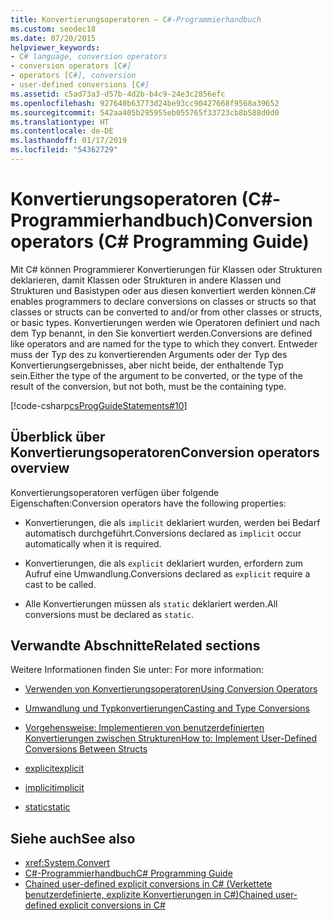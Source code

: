 ```yaml
---
title: Konvertierungsoperatoren – C#-Programmierhandbuch
ms.custom: seodec18
ms.date: 07/20/2015
helpviewer_keywords:
- C# language, conversion operators
- conversion operators [C#]
- operators [C#], conversion
- user-defined conversions [C#]
ms.assetid: c5ad73a3-d57b-4d2b-b4c9-24e3c2856efc
ms.openlocfilehash: 927640b63773d24be93cc90427668f9568a39652
ms.sourcegitcommit: 542aa405b295955eb055765f33723cb8b588d0d0
ms.translationtype: HT
ms.contentlocale: de-DE
ms.lasthandoff: 01/17/2019
ms.locfileid: "54362729"
---
```

# <a name="conversion-operators-c-programming-guide"></a><span data-ttu-id="4cfaf-102">Konvertierungsoperatoren (C#-Programmierhandbuch)</span><span class="sxs-lookup"><span data-stu-id="4cfaf-102">Conversion operators (C# Programming Guide)</span></span>

<span data-ttu-id="4cfaf-103">Mit C# können Programmierer Konvertierungen für Klassen oder Strukturen deklarieren, damit Klassen oder Strukturen in andere Klassen und Strukturen und Basistypen oder aus diesen konvertiert werden können.</span><span class="sxs-lookup"><span data-stu-id="4cfaf-103">C# enables programmers to declare conversions on classes or structs so that classes or structs can be converted to and/or from other classes or structs, or basic types.</span></span> <span data-ttu-id="4cfaf-104">Konvertierungen werden wie Operatoren definiert und nach dem Typ benannt, in den Sie konvertiert werden.</span><span class="sxs-lookup"><span data-stu-id="4cfaf-104">Conversions are defined like operators and are named for the type to which they convert.</span></span> <span data-ttu-id="4cfaf-105">Entweder muss der Typ des zu konvertierenden Arguments oder der Typ des Konvertierungsergebnisses, aber nicht beide, der enthaltende Typ sein.</span><span class="sxs-lookup"><span data-stu-id="4cfaf-105">Either the type of the argument to be converted, or the type of the result of the conversion, but not both, must be the containing type.</span></span>  
  
 [!code-csharp[csProgGuideStatements#10](../../../csharp/programming-guide/classes-and-structs/codesnippet/CSharp/conversion-operators_1.cs)]  
  
## <a name="conversion-operators-overview"></a><span data-ttu-id="4cfaf-106">Überblick über Konvertierungsoperatoren</span><span class="sxs-lookup"><span data-stu-id="4cfaf-106">Conversion operators overview</span></span>

 <span data-ttu-id="4cfaf-107">Konvertierungsoperatoren verfügen über folgende Eigenschaften:</span><span class="sxs-lookup"><span data-stu-id="4cfaf-107">Conversion operators have the following properties:</span></span>  
  
-   <span data-ttu-id="4cfaf-108">Konvertierungen, die als `implicit` deklariert wurden, werden bei Bedarf automatisch durchgeführt.</span><span class="sxs-lookup"><span data-stu-id="4cfaf-108">Conversions declared as `implicit` occur automatically when it is required.</span></span>  
  
-   <span data-ttu-id="4cfaf-109">Konvertierungen, die als `explicit` deklariert wurden, erfordern zum Aufruf eine Umwandlung.</span><span class="sxs-lookup"><span data-stu-id="4cfaf-109">Conversions declared as `explicit` require a cast to be called.</span></span>  
  
-   <span data-ttu-id="4cfaf-110">Alle Konvertierungen müssen als `static` deklariert werden.</span><span class="sxs-lookup"><span data-stu-id="4cfaf-110">All conversions must be declared as `static`.</span></span>  
  
## <a name="related-sections"></a><span data-ttu-id="4cfaf-111">Verwandte Abschnitte</span><span class="sxs-lookup"><span data-stu-id="4cfaf-111">Related sections</span></span>

 <span data-ttu-id="4cfaf-112">Weitere Informationen finden Sie unter: </span><span class="sxs-lookup"><span data-stu-id="4cfaf-112">For more information:</span></span>  
  
-   [<span data-ttu-id="4cfaf-113">Verwenden von Konvertierungsoperatoren</span><span class="sxs-lookup"><span data-stu-id="4cfaf-113">Using Conversion Operators</span></span>](../../../csharp/programming-guide/statements-expressions-operators/using-conversion-operators.md)  
  
-   [<span data-ttu-id="4cfaf-114">Umwandlung und Typkonvertierungen</span><span class="sxs-lookup"><span data-stu-id="4cfaf-114">Casting and Type Conversions</span></span>](../../../csharp/programming-guide/types/casting-and-type-conversions.md)  
  
-   [<span data-ttu-id="4cfaf-115">Vorgehensweise: Implementieren von benutzerdefinierten Konvertierungen zwischen Strukturen</span><span class="sxs-lookup"><span data-stu-id="4cfaf-115">How to: Implement User-Defined Conversions Between Structs</span></span>](../../../csharp/programming-guide/statements-expressions-operators/how-to-implement-user-defined-conversions-between-structs.md)  
  
-   [<span data-ttu-id="4cfaf-116">explicit</span><span class="sxs-lookup"><span data-stu-id="4cfaf-116">explicit</span></span>](../../../csharp/language-reference/keywords/explicit.md)  
  
-   [<span data-ttu-id="4cfaf-117">implicit</span><span class="sxs-lookup"><span data-stu-id="4cfaf-117">implicit</span></span>](../../../csharp/language-reference/keywords/implicit.md)  
  
-   [<span data-ttu-id="4cfaf-118">static</span><span class="sxs-lookup"><span data-stu-id="4cfaf-118">static</span></span>](../../../csharp/language-reference/keywords/static.md)  
  
## <a name="see-also"></a><span data-ttu-id="4cfaf-119">Siehe auch</span><span class="sxs-lookup"><span data-stu-id="4cfaf-119">See also</span></span>

- <xref:System.Convert>  
- [<span data-ttu-id="4cfaf-120">C#-Programmierhandbuch</span><span class="sxs-lookup"><span data-stu-id="4cfaf-120">C# Programming Guide</span></span>](../../../csharp/programming-guide/index.md)  
- [<span data-ttu-id="4cfaf-121">Chained user-defined explicit conversions in C# (Verkettete benutzerdefinierte, explizite Konvertierungen in C#)</span><span class="sxs-lookup"><span data-stu-id="4cfaf-121">Chained user-defined explicit conversions in C#</span></span>](https://blogs.msdn.microsoft.com/ericlippert/2007/04/16/chained-user-defined-explicit-conversions-in-c/)
